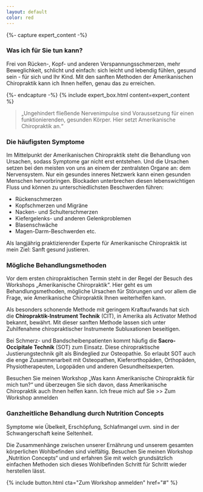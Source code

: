 ```yaml
---
layout: default
color: red
---
```


{%- capture expert_content -%}

### Was ich für Sie tun kann?

Frei von Rücken-, Kopf- und anderen Verspannungsschmerzen, mehr Beweglichkeit, schlicht und einfach: sich leicht und lebendig fühlen, gesund sein - für sich und Ihr Kind. Mit den sanften Methoden der Amerikanischen Chiropraktik kann ich Ihnen helfen, genau das zu erreichen.

{%- endcapture -%}
{% include expert_box.html content=expert_content %}

> „Ungehindert fließende Nervenimpulse sind Voraussetzung für einen funktionierenden, gesunden Körper. Hier setzt Amerikanische Chiropraktik an.“

### Die häufigsten Symptome

Im Mittelpunkt der Amerikanischen Chiropraktik steht die Behandlung von Ursachen, sodass Symptome gar nicht erst entstehen. Und die Ursachen setzen bei den meisten von uns an einem der zentralsten Organe an: dem Nervensystem. Nur ein gesundes inneres Netzwerk kann einen gesunden Menschen hervorbringen. Blockaden unterbrechen diesen lebenswichtigen Fluss und können zu unterschiedlichsten Beschwerden führen:

- Rückenschmerzen
- Kopfschmerzen und Migräne
- Nacken- und Schulterschmerzen
- Kiefergelenks- und anderen Gelenkproblemen
- Blasenschwäche
- Magen-Darm-Beschwerden etc.

Als langjährig praktizierender Experte für Amerikanische Chiropraktik ist mein Ziel: Sanft gesund justieren.

### Mögliche Behandlungsmethoden

Vor dem ersten chiropraktischen Termin steht in der Regel der Besuch des Workshops „Amerikanische Chiropraktik“. Hier geht es um Behandlungsmethoden, mögliche Ursachen für Störungen und vor allem die Frage, wie Amerikanische Chiropraktik Ihnen weiterhelfen kann.

Als besonders schonende Methode mit geringem Kraftaufwands hat sich die **Chiropraktik-Instrument Technik** (CIT), in Amerika als Activator Method bekannt, bewährt. Mit dieser sanften Methode lassen sich unter Zuhilfenahme chiropraktischer Instrumente Subluxationen beseitigen.

Bei Schmerz- und Bandscheibenpatienten kommt häufig die **Sacro-Occipitale Technik** (SOT) zum Einsatz. Diese chiropraktische Justierungstechnik gilt als Bindeglied zur Osteopathie. So erlaubt SOT auch die enge Zusammenarbeit mit Osteopathen, Kieferorthopäden, Orthopäden, Physiotherapeuten, Logopäden und anderen Gesundheitsexperten.

Besuchen Sie meinen Workshop „Was kann Amerikanische Chiropraktik für mich tun?“ und überzeugen Sie sich davon, dass Amerikanische Chiropraktik auch Ihnen helfen kann. Ich freue mich auf Sie >> Zum Workshop anmelden

### Ganzheitliche Behandlung durch Nutrition Concepts

Symptome wie Übelkeit, Erschöpfung, Schlafmangel uvm. sind in der Schwangerschaft keine Seltenheit.

Die Zusammenhänge zwischen unserer Ernährung und unserem gesamten körperlichen Wohlbefinden sind vielfältig. Besuchen Sie meinen Workshop „Nutrition Concepts“ und und erfahren Sie mit welch grundsätzlich einfachen Methoden sich dieses Wohlbefinden Schritt für Schritt wieder herstellen lässt.

{% include button.html cta="Zum Workshop anmelden" href="#" %}
